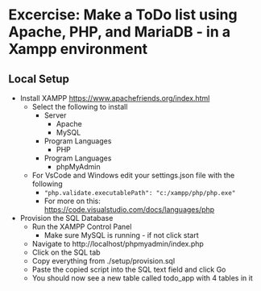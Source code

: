 # Excercise: Make a ToDo list using Apache, PHP, and MariaDB - in a Xampp environment

## Local Setup
 - Install XAMPP https://www.apachefriends.org/index.html
   - Select the following to install
     - Server
       - Apache
       - MySQL
     - Program Languages
       - PHP
     - Program Languages
       - phpMyAdmin
   - For VsCode and Windows edit your settings.json file with the following
     - `"php.validate.executablePath": "c:/xampp/php/php.exe"`
     - For more on this: https://code.visualstudio.com/docs/languages/php
 - Provision the SQL Database
   - Run the XAMPP Control Panel
     - Make sure MySQL is running - if not click start
   - Navigate to http://localhost/phpmyadmin/index.php
   - Click on the SQL tab
   - Copy everything from ./setup/provision.sql
   - Paste the copied script into the SQL text field and click Go
   - You should now see a new table called todo_app with 4 tables in it
